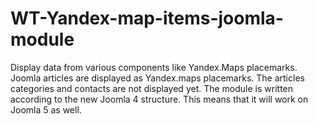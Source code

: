 # WT-Yandex-map-items-joomla-module
Display data from various components like Yandex.Maps placemarks. Joomla articles are displayed as Yandex.maps placemarks. The articles categories and contacts are not displayed yet. The module is written according to the new Joomla 4 structure. This means that it will work on Joomla 5 as well.
